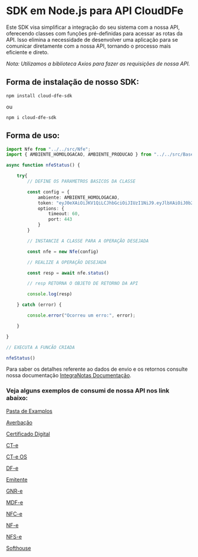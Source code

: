 # SDK em Node.js para API CloudDFe

Este SDK visa simplificar a integração do seu sistema com a nossa API, oferecendo classes com funções pré-definidas para acessar as rotas da API. Isso elimina a necessidade de desenvolver uma aplicação para se comunicar diretamente com a nossa API, tornando o processo mais eficiente e direto.

*Nota: Utilizamos a biblioteca Axios para fazer as requisições de nossa API.*

## Forma de instalação de nosso SDK:

```
npm install cloud-dfe-sdk
```
ou
```
npm i cloud-dfe-sdk
```

## Forma de uso:

```ts
import Nfe from "../../src/Nfe";
import { AMBIENTE_HOMOLOGACAO, AMBIENTE_PRODUCAO } from "../../src/Base";

async function nfeStatus() {

    try{
        // DEFINE OS PARAMETROS BASICOS DA CLASSE

        const config = {
            ambiente: AMBIENTE_HOMOLOGACAO,
            token: "eyJ0eXAiOiJKV1QiLCJhbGciOiJIUzI1NiJ9.eyJlbXAiOiJ0b2tlbl9leGVtcGxvIiwidXNyIjoidGsiLCJ0cCI6InRrIn0.Tva_viCMCeG3nkRYmi_RcJ6BtSzui60kdzIsuq5X-sQ",
            options: {
                timeout: 60,
                port: 443
            }
        }

        // INSTANCIE A CLASSE PARA A OPERAÇÃO DESEJADA

        const nfe = new Nfe(config)

        // REALIZE A OPERAÇÃO DESEJADA

        const resp = await nfe.status()

        // resp RETORNA O OBJETO DE RETORNO DA API

        console.log(resp)

    } catch (error) {

        console.error("Ocorreu um erro:", error);

    }

}

// EXECUTA A FUNCÃO CRIADA

nfeStatus()
```

Para saber os detalhes referente ao dados de envio e os retornos consulte nossa documentação [IntegraNotas Documentação](https://integranotas.com.br/doc).

### Veja alguns exemplos de consumi de nossa API nos link abaixo:

[Pasta de Examplos](https://github.com/cloud-dfe/sdk-nodejs/tree/master/examples)

[Averbação](https://github.com/cloud-dfe/sdk-nodejs/tree/master/examples/averbacao)

[Certificado Digital](https://github.com/cloud-dfe/sdk-nodejs/tree/master/examples/certificado)

[CT-e](https://github.com/cloud-dfe/sdk-nodejs/tree/master/examples/cte)

[CT-e OS](https://github.com/cloud-dfe/sdk-nodejs/tree/master/examples/cteos)

[DF-e](https://github.com/cloud-dfe/sdk-nodejs/tree/master/examples/dfe)

[Emitente](https://github.com/cloud-dfe/sdk-nodejs/tree/master/examples/emitente)

[GNR-e](https://github.com/cloud-dfe/sdk-nodejs/tree/master/examples/gnre)

[MDF-e](https://github.com/cloud-dfe/sdk-nodejs/tree/master/examples/mdfe)

[NFC-e](https://github.com/cloud-dfe/sdk-nodejs/tree/master/examples/nfce)

[NF-e](https://github.com/cloud-dfe/sdk-nodejs/tree/master/examples/nfe)

[NFS-e](https://github.com/cloud-dfe/sdk-nodejs/tree/master/examples/nfse)

[Softhouse](https://github.com/cloud-dfe/sdk-nodejs/tree/master/examples/softhouse)